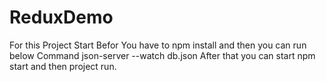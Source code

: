 # ReduxDemo


For this Project Start Befor You have to npm install and then you can run below Command
json-server --watch db.json
After that you can start npm start and then project run.
